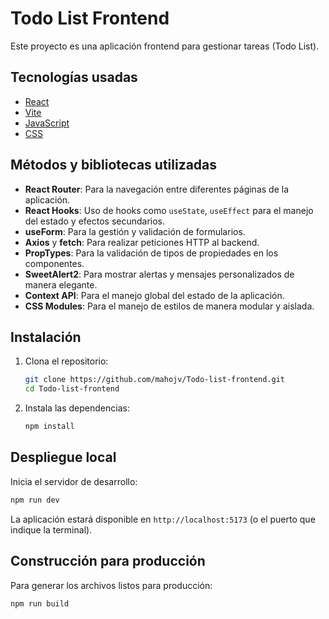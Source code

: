 # Todo List Frontend

Este proyecto es una aplicación frontend para gestionar tareas (Todo List).

## Tecnologías usadas

- [React](https://react.dev/)
- [Vite](https://vitejs.dev/)
- [JavaScript](https://developer.mozilla.org/en-US/docs/Web/JavaScript)
- [CSS](https://developer.mozilla.org/en-US/docs/Web/CSS)

## Métodos y bibliotecas utilizadas

- **React Router**: Para la navegación entre diferentes páginas de la aplicación.
- **React Hooks**: Uso de hooks como `useState`, `useEffect` para el manejo del estado y efectos secundarios.
- **useForm**: Para la gestión y validación de formularios.
- **Axios** y **fetch**: Para realizar peticiones HTTP al backend.
- **PropTypes**: Para la validación de tipos de propiedades en los componentes.
- **SweetAlert2**: Para mostrar alertas y mensajes personalizados de manera elegante.
- **Context API**: Para el manejo global del estado de la aplicación.
- **CSS Modules**: Para el manejo de estilos de manera modular y aislada.

## Instalación

1. Clona el repositorio:
    ```bash
    git clone https://github.com/mahojv/Todo-list-frontend.git
    cd Todo-list-frontend
    ```

2. Instala las dependencias:
    ```bash
    npm install
    ```

## Despliegue local

Inicia el servidor de desarrollo:
```bash
npm run dev
```
La aplicación estará disponible en `http://localhost:5173` (o el puerto que indique la terminal).

## Construcción para producción

Para generar los archivos listos para producción:
```bash
npm run build
```
